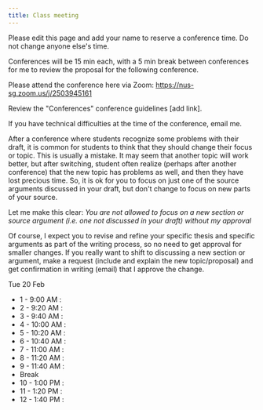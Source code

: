 ```yaml
---
title: Class meeting
---
```

<!-- 6.1 and 6.2 (week of 18 Sep) - no class, P1 draft conferences -->

Please edit this page and add your name to reserve a conference time. Do not change anyone else's time.

Conferences will be 15 min each, with a 5 min break between conferences for me to review the proposal for the following conference.

Please attend the conference here via Zoom: <https://nus-sg.zoom.us/j/2503945161>

Review the "Conferences" conference guidelines [add link]</a>.

If you have technical difficulties at the time of the conference, email me.

After a conference where students recognize some problems with their draft, it is common for students to think that they should change their focus or topic. This is usually a mistake. It may seem that another topic will work better, but after switching, student often realize (perhaps after another conference) that the new topic has problems as well, and then they have lost precious time. So, it is ok for you to focus on just one of the source arguments discussed in your draft, but don't change to focus on new parts of your source.

Let me make this clear: _You are not allowed to focus on a new section or source argument (i.e. one not discussed in your draft) without my approval_

 Of course, I expect you to revise and refine your specific thesis and specific arguments as part of the writing process, so no need to get approval for smaller changes. If you really want to shift to discussing a new section or argument, make a request (include and explain the new topic/proposal) and get confirmation in writing (email) that I approve the change.

Tue 20 Feb

- 1 - 9:00 AM :
- 2 - 9:20 AM :
- 3 - 9:40 AM :
- 4 - 10:00 AM :
- 5 - 10:20 AM :
- 6 - 10:40 AM :
- 7 - 11:00 AM :
- 8 - 11:20 AM :
- 9 - 11:40 AM :
- Break
- 10 - 1:00 PM :
- 11 - 1:20 PM :
- 12 - 1:40 PM :
